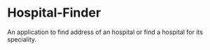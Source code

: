 # Hospital-Finder
An application to find address of an hospital or find a hospital for its speciality.
